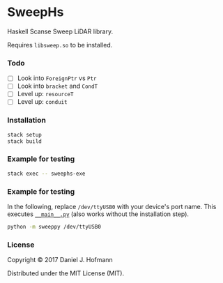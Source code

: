 # SweepHs

Haskell Scanse Sweep LiDAR library.

Requires `libsweep.so` to be installed.

### Todo

- [ ] Look into `ForeignPtr` vs `Ptr`
- [ ] Look into `bracket` and `CondT`
- [ ] Level up: `resourceT`
- [ ] Level up: `conduit`

### Installation

```bash
stack setup
stack build
```

### Example for testing

```bash
stack exec -- sweephs-exe
```

### Example for testing

In the following, replace `/dev/ttyUSB0` with your device's port name. This executes [`__main__.py`](sweeppy/__main__.py) (also works without the installation step).

```bash
python -m sweeppy /dev/ttyUSB0
```

### License

Copyright © 2017 Daniel J. Hofmann

Distributed under the MIT License (MIT).
